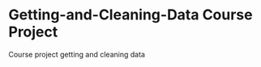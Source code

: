 Getting-and-Cleaning-Data Course Project
=========================

Course project getting and cleaning data
